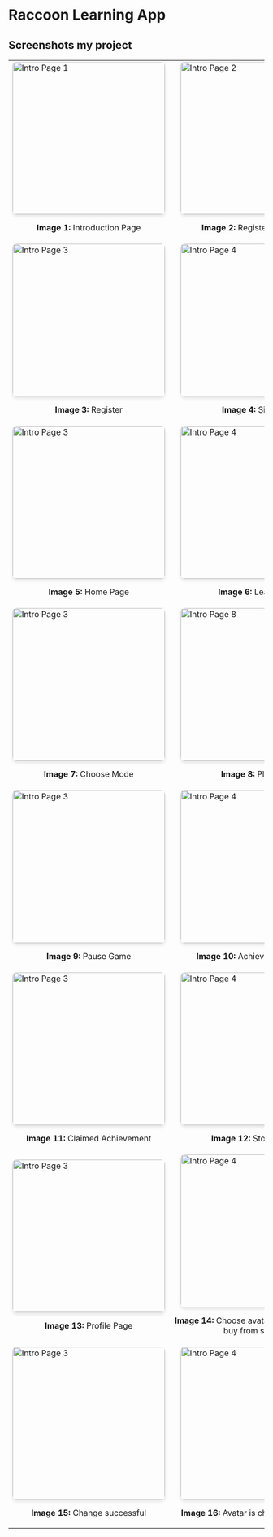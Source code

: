 # Raccoon Learning App

## Screenshots my project

<table style="border-collapse: collapse; border: none;">
  <tr>
    <td>
      <img src="learning_cv/project_img_1.png" alt="Intro Page 1" width="300" style="border-radius: 8px; box-shadow: 0px 4px 6px rgba(0, 0, 0, 0.1);">
      <p align="center"><b>Image 1:</b> Introduction Page</p>
    </td>
    <td>
      <img src="learning_cv/project_img_2.png" alt="Intro Page 2" width="300" style="border-radius: 8px; box-shadow: 0px 4px 6px rgba(0, 0, 0, 0.1); margin-left: 15px" >
      <p align="center"><b>Image 2:</b> Register or signin</p>
    </td>
  </tr>
  <tr>
    <td>
      <img src="learning_cv/project_img_3.png" alt="Intro Page 3" width="300" style="border-radius: 8px; box-shadow: 0px 4px 6px rgba(0, 0, 0, 0.1);">
      <p align="center"><b>Image 3:</b> Register</p>
    </td>
    <td>
      <img src="learning_cv/project_img_4.png" alt="Intro Page 4" width="300" style="border-radius: 8px; box-shadow: 0px 4px 6px rgba(0, 0, 0, 0.1);margin-left: 15px">
      <p align="center"><b>Image 4:</b> Sign In</p>
    </td>
  </tr>
    <tr>
    <td>
      <img src="learning_cv/project_img_5.png" alt="Intro Page 3" width="300" style="border-radius: 8px; box-shadow: 0px 4px 6px rgba(0, 0, 0, 0.1);">
      <p align="center"><b>Image 5:</b> Home Page</p>
    </td>
    <td>
      <img src="learning_cv/project_img_6.png" alt="Intro Page 4" width="300" style="border-radius: 8px; box-shadow: 0px 4px 6px rgba(0, 0, 0, 0.1);margin-left: 15px">
      <p align="center"><b>Image 6:</b> Learning</p>
    </td>
  </tr>
    <tr>
    <td>
      <img src="learning_cv/project_img_7.png" alt="Intro Page 3" width="300" style="border-radius: 8px; box-shadow: 0px 4px 6px rgba(0, 0, 0, 0.1);">
      <p align="center"><b>Image 7:</b> Choose Mode</p>
    </td>
    <td>
      <img src="learning_cv/project_img_8.png" alt="Intro Page 8" width="300" style="border-radius: 8px; box-shadow: 0px 4px 6px rgba(0, 0, 0, 0.1);margin-left: 15px">
      <p align="center"><b>Image 8:</b> Playing</p>
    </td>
  </tr>
    <tr>
    <td>
      <img src="learning_cv/project_img_9.png" alt="Intro Page 3" width="300" style="border-radius: 8px; box-shadow: 0px 4px 6px rgba(0, 0, 0, 0.1);">
      <p align="center"><b>Image 9:</b> Pause Game</p>
    </td>
    <td>
      <img src="learning_cv/project_img_10.png" alt="Intro Page 4" width="300" style="border-radius: 8px; box-shadow: 0px 4px 6px rgba(0, 0, 0, 0.1);margin-left: 15px">
      <p align="center"><b>Image 10:</b> Achievement Page</p>
    </td>
  </tr>
    <tr>
    <td>
      <img src="learning_cv/project_img_11.png" alt="Intro Page 3" width="300" style="border-radius: 8px; box-shadow: 0px 4px 6px rgba(0, 0, 0, 0.1);">
      <p align="center"><b>Image 11:</b> Claimed Achievement</p>
    </td>
    <td>
      <img src="learning_cv/project_img_12.png" alt="Intro Page 4" width="300" style="border-radius: 8px; box-shadow: 0px 4px 6px rgba(0, 0, 0, 0.1);margin-left: 15px">
      <p align="center"><b>Image 12:</b> Store Page</p>
    </td>
  </tr>
    <tr>
    <td>
      <img src="learning_cv/project_img_13.png" alt="Intro Page 3" width="300" style="border-radius: 8px; box-shadow: 0px 4px 6px rgba(0, 0, 0, 0.1);">
      <p align="center"><b>Image 13:</b> Profile Page</p>
    </td>
    <td>
      <img src="learning_cv/project_img_14.png" alt="Intro Page 4" width="300" style="border-radius: 8px; box-shadow: 0px 4px 6px rgba(0, 0, 0, 0.1);margin-left: 15px">
      <p align="center"><b>Image 14:</b> Choose avatar to change (can buy from store)</p>
    </td>
  </tr>
    <tr>
    <td>
      <img src="learning_cv/project_img_15.png" alt="Intro Page 3" width="300" style="border-radius: 8px; box-shadow: 0px 4px 6px rgba(0, 0, 0, 0.1);">
      <p align="center"><b>Image 15:</b> Change successful</p>
    </td>
    <td>
      <img src="learning_cv/project_img_16.png" alt="Intro Page 4" width="300" style="border-radius: 8px; box-shadow: 0px 4px 6px rgba(0, 0, 0, 0.1);margin-left: 15px">
      <p align="center"><b>Image 16:</b> Avatar is changed in Home</p>
    </td>
  </tr>
</table>
